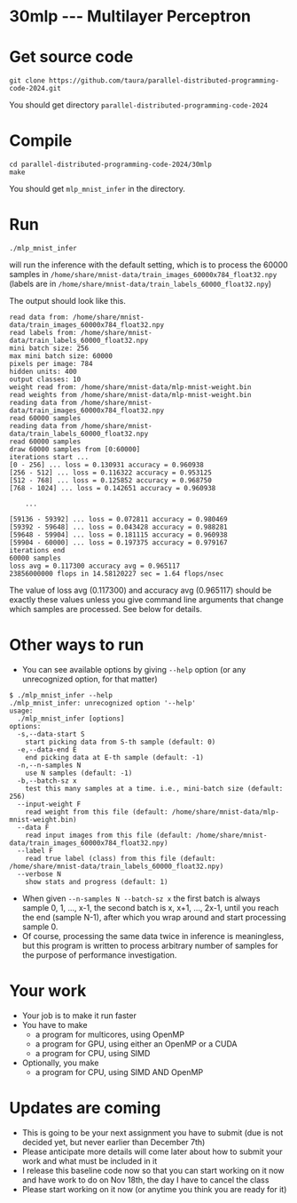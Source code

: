 # 30mlp --- Multilayer Perceptron

# Get source code

```
git clone https://github.com/taura/parallel-distributed-programming-code-2024.git
```

You should get directory `parallel-distributed-programming-code-2024`

# Compile

```
cd parallel-distributed-programming-code-2024/30mlp
make
```

You should get `mlp_mnist_infer` in the directory.


# Run

```
./mlp_mnist_infer
```

will run the inference with the default setting, which is to process the 60000 samples in `/home/share/mnist-data/train_images_60000x784_float32.npy` (labels are in `/home/share/mnist-data/train_labels_60000_float32.npy`)

The output should look like this.

```
read data from: /home/share/mnist-data/train_images_60000x784_float32.npy
read labels from: /home/share/mnist-data/train_labels_60000_float32.npy
mini batch size: 256
max mini batch size: 60000
pixels per image: 784
hidden units: 400
output classes: 10
weight read from: /home/share/mnist-data/mlp-mnist-weight.bin
read weights from /home/share/mnist-data/mlp-mnist-weight.bin
reading data from /home/share/mnist-data/train_images_60000x784_float32.npy
read 60000 samples
reading data from /home/share/mnist-data/train_labels_60000_float32.npy
read 60000 samples
draw 60000 samples from [0:60000]
iterations start ...
[0 - 256] ... loss = 0.130931 accuracy = 0.960938
[256 - 512] ... loss = 0.116322 accuracy = 0.953125
[512 - 768] ... loss = 0.125852 accuracy = 0.968750
[768 - 1024] ... loss = 0.142651 accuracy = 0.960938

    ...

[59136 - 59392] ... loss = 0.072811 accuracy = 0.980469
[59392 - 59648] ... loss = 0.043428 accuracy = 0.988281
[59648 - 59904] ... loss = 0.181115 accuracy = 0.960938
[59904 - 60000] ... loss = 0.197375 accuracy = 0.979167
iterations end
60000 samples
loss avg = 0.117300 accuracy avg = 0.965117
23856000000 flops in 14.58120227 sec = 1.64 flops/nsec
```

The value of loss avg (0.117300) and accuracy avg (0.965117) should be exactly these values unless you give command line arguments that change which samples are processed.  See below for details.

# Other ways to run

* You can see available options by giving `--help` option (or any unrecognized option, for that matter)

```
$ ./mlp_mnist_infer --help
./mlp_mnist_infer: unrecognized option '--help'
usage:
  ./mlp_mnist_infer [options]
options:
  -s,--data-start S
    start picking data from S-th sample (default: 0)
  -e,--data-end E
    end picking data at E-th sample (default: -1)
  -n,--n-samples N
    use N samples (default: -1)
  -b,--batch-sz x
    test this many samples at a time. i.e., mini-batch size (default: 256)
  --input-weight F
    read weight from this file (default: /home/share/mnist-data/mlp-mnist-weight.bin)
  --data F
    read input images from this file (default: /home/share/mnist-data/train_images_60000x784_float32.npy)
  --label F
    read true label (class) from this file (default: /home/share/mnist-data/train_labels_60000_float32.npy)
  --verbose N
    show stats and progress (default: 1)
```

* When given `--n-samples N --batch-sz x` the first batch is always sample 0, 1, ..., x-1, the second batch is x, x+1, ..., 2x-1, until you reach the end (sample N-1), after which you wrap around and start processing sample 0.
* Of course, processing the same data twice in inference is meaningless, but this program is written to process arbitrary number of samples for the purpose of performance investigation.

# Your work

* Your job is to make it run faster
* You have to make
  * a program for multicores, using OpenMP
  * a program for GPU, using either an OpenMP or a CUDA
  * a program for CPU, using SIMD
* Optionally, you make
  * a program for CPU, using SIMD AND OpenMP

# Updates are coming 

* This is going to be your next assignment you have to submit (due is not decided yet, but never earlier than December 7th)
* Please anticipate more details will come later about how to submit your work and what must be included in it
* I release this baseline code now so that you can start working on it now and have work to do on Nov 18th, the day I have to cancel the class
* Please start working on it now (or anytime you think you are ready for it)
